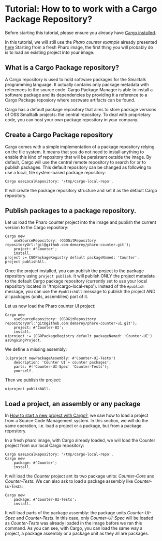# Tutorial: How to to work with a Cargo Package Repository?

Before starting this tutorial, please ensure you already have [Cargo installed](https://github.com/demarey/cargo#install-cargo).

In this tutorial, we will still use the *Pharo counter example* already presented [here](https://github.com/demarey/cargo/blob/master/tutorial/start-a-new-project.md#counter)
Starting from a fresh Pharo image, the first thing you will probably do is to load an existing project into your image.

## What is a Cargo Package repository?

A Cargo repository is used to hold software packages for the Smalltalk programming language. It actually contains only package metadata with references to the source code. Cargo Package Manager is able to install a software package and its dependencies by providing it a reference to a Cargo Package reposiory where sostware artifacts can be found.

Cargo has a default package repository that aims to store package versions of OSS Smalltalk projects: the central repository. To deal with proprietary code, you can host your own package repository in your company.

## Create a Cargo Package repository
Cargo comes with a simple implementation of a package repository relying on the file system. It means that you do not need to install anything to enable this kind of repository that will be persistent outside the image.
By default, Cargo will use the central remote repository to search for or to publish packages. This default repository can be changed as following to use a local, file system-based package repository:
```smalltalk
Cargo useLocalRepository: '/tmp/cargo-local-repo'.
```
It will create the package repository structure and set it as the default Cargo repository.

## Publish packages to a package repository.

Let us load the Pharo counter project into the image and publish the current version to the Cargo repository:
```smalltalk
Cargo new 
    useSourceRepository: (CGOGitRepository repositoryUrl:'git@github.com:demarey/pharo-counter.git');
    project: #'Counter';
    install.
project := CGOPackageRegistry default packageNamed: 'Counter'.
project publishAll.
 ```
Once the project installed, you can publish the project to the package repository using `project publish`. It will publish ONLY the project metadata to the default Cargo package repository (currently set to use your local repository located in '/tmp/cargo-local-repo'). Instead of the `#publish` message, you can use the `#publishAll` message to publish the project AND all packages (units, assemblies) part of it.

Let us now load the Pharo counter UI project:
```smalltalk
Cargo new 
    useSourceRepository: (CGOGitRepository repositoryUrl:'git@github.com:demarey/pharo-counter-ui.git');
    project: #'Counter-UI';
    install.
uiproject := (CGOPackageRegistry default packageNamed: 'Counter-UI') asOngoingProject.
```
We define a missing assembly:
```smalltalk
(uiproject newPackageAssembly: #'Counter-UI-Tests')
    description: 'Counter UI + counter packages';
    parts: #('Counter-UI-Spec' 'Counter-Tests');
    yourself.
```
Then we publish thr project:
```smalltalk
uiproject publishAll.
 ```
## Load a project, an assembly or any package
In [How to start a new project with Cargo?](https://github.com/demarey/cargo/blob/master/tutorial/start-a-new-project.md#load-both-a-project-and-its-dependents-from-scm), we saw how to load a project from a Source Code Management system. In this section, we will do the same operation, i.e. load a project or a package, but from a package repository.

In a fresh pharo image, with Cargo already loaded, we will load the Counter project from our local Cargo repository:
```smalltalk
Cargo useLocalRepository: '/tmp/cargo-local-repo'.
Cargo new 
    package: #'Counter';
    install.
```
It will load the *Counter* project ant its two package units: *Counter-Core* and *Counter-Tests*.
We can also ask to load a package assembly like *Counter-UI-Tests*:
```smalltalk
Cargo new 
    package: #'Counter-UI-Tests';
    install.
```
It will load parts of the package assembly: the package units *Counter-UI-Spec* and *Counter-Tests*. In this case, only *Counter-UI-Spec* will be loaded as *Counter-Tests* was already loaded in the image before we ran this command.
As you can see, with Cargo, you can load the same way a project, a package assembly or a package unit as they all are packages.
